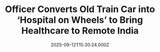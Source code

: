 ---
title: "Officer Converts Old Train Car into ‘Hospital on Wheels’ to Bring Healthcare to Remote India"
date: 2025-09-12T15:30:24.000Z
category: Human Kindness
externalLink: "https://www.goodnewsnetwork.org/officer-converts-old-train-car-into-hospital-on-wheels-to-bring-healthcare-to-remote-india/"
image: ""
excerpt: "From a dusty plain in central India comes the story of a truly brilliant solution to a significant problem. Brought to light in a report from the Better India, a railway manager has found a masterful way to bring much needed medical services to the vast network of railway employees and their families: by building […] The post Officer Converts…"
---